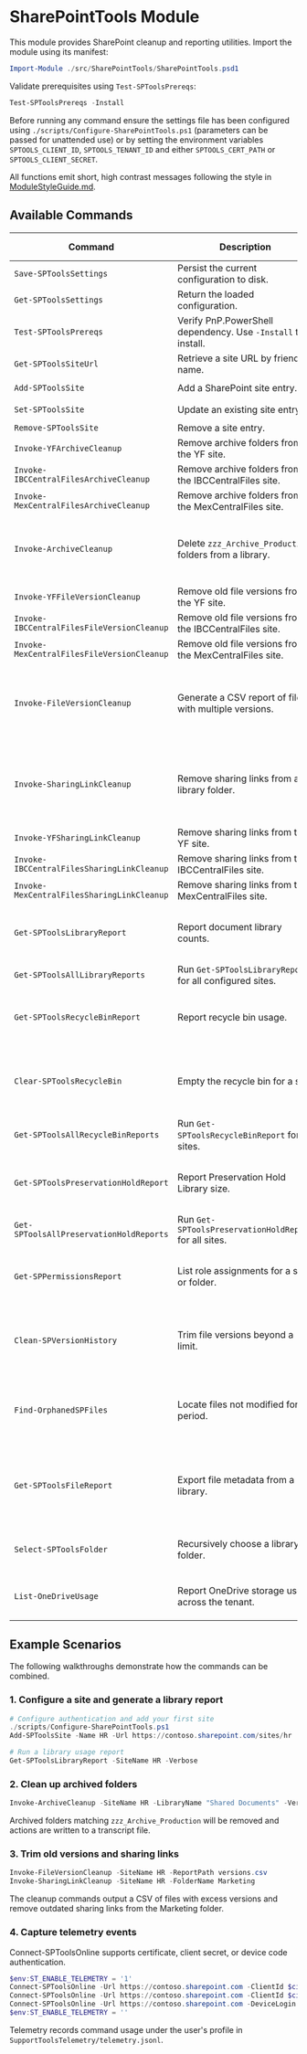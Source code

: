 # SharePointTools Module

This module provides SharePoint cleanup and reporting utilities. Import the module using its manifest:

```powershell
Import-Module ./src/SharePointTools/SharePointTools.psd1
```

Validate prerequisites using `Test-SPToolsPrereqs`:

```powershell
Test-SPToolsPrereqs -Install
```

Before running any command ensure the settings file has been configured using `./scripts/Configure-SharePointTools.ps1` (parameters can be passed for unattended use) or by setting the environment variables `SPTOOLS_CLIENT_ID`, `SPTOOLS_TENANT_ID` and either `SPTOOLS_CERT_PATH` or `SPTOOLS_CLIENT_SECRET`.

All functions emit short, high contrast messages following the style in [ModuleStyleGuide.md](ModuleStyleGuide.md).

## Available Commands

| Command | Description | Key Parameters | Example |
|---------|-------------|---------------|---------|
| `Save-SPToolsSettings` | Persist the current configuration to disk. | none | `Save-SPToolsSettings` |
| `Get-SPToolsSettings` | Return the loaded configuration. | none | `Get-SPToolsSettings` |
| `Test-SPToolsPrereqs` | Verify PnP.PowerShell dependency. Use `-Install` to install. | `[Install]` | `Test-SPToolsPrereqs -Install` |
| `Get-SPToolsSiteUrl` | Retrieve a site URL by friendly name. | `SiteName` | `Get-SPToolsSiteUrl -SiteName HR` |
| `Add-SPToolsSite` | Add a SharePoint site entry. | `Name`, `Url` | `Add-SPToolsSite -Name HR -Url https://contoso.sharepoint.com/sites/hr` |
| `Set-SPToolsSite` | Update an existing site entry. | `Name`, `Url` | `Set-SPToolsSite -Name HR -Url https://contoso.sharepoint.com/sites/hr2` |
| `Remove-SPToolsSite` | Remove a site entry. | `Name` | `Remove-SPToolsSite -Name HR` |
| `Invoke-YFArchiveCleanup` | Remove archive folders from the YF site. | none | `Invoke-YFArchiveCleanup -Verbose` |
| `Invoke-IBCCentralFilesArchiveCleanup` | Remove archive folders from the IBCCentralFiles site. | none | `Invoke-IBCCentralFilesArchiveCleanup` |
| `Invoke-MexCentralFilesArchiveCleanup` | Remove archive folders from the MexCentralFiles site. | none | `Invoke-MexCentralFilesArchiveCleanup` |
| `Invoke-ArchiveCleanup` | Delete `zzz_Archive_Production` folders from a library. | `SiteName`, `[SiteUrl]`, `[LibraryName]`, `[ClientId]`, `[TenantId]`, `[CertPath]` | `Invoke-ArchiveCleanup -SiteName HR -LibraryName Documents` |
| `Invoke-YFFileVersionCleanup` | Remove old file versions from the YF site. | none | `Invoke-YFFileVersionCleanup` |
| `Invoke-IBCCentralFilesFileVersionCleanup` | Remove old file versions from the IBCCentralFiles site. | none | `Invoke-IBCCentralFilesFileVersionCleanup` |
| `Invoke-MexCentralFilesFileVersionCleanup` | Remove old file versions from the MexCentralFiles site. | none | `Invoke-MexCentralFilesFileVersionCleanup` |
| `Invoke-FileVersionCleanup` | Generate a CSV report of files with multiple versions. | `SiteName`, `[SiteUrl]`, `[LibraryName]`, `[ClientId]`, `[TenantId]`, `[CertPath]`, `[ReportPath]` | `Invoke-FileVersionCleanup -SiteName HR -ReportPath report.csv` |
| `Invoke-SharingLinkCleanup` | Remove sharing links from a library folder. | `SiteName`, `[SiteUrl]`, `[LibraryName]`, `[FolderName]`, `[ClientId]`, `[TenantId]`, `[CertPath]` | `Invoke-SharingLinkCleanup -SiteName HR -FolderName Marketing` |
| `Invoke-YFSharingLinkCleanup` | Remove sharing links from the YF site. | none | `Invoke-YFSharingLinkCleanup` |
| `Invoke-IBCCentralFilesSharingLinkCleanup` | Remove sharing links from the IBCCentralFiles site. | none | `Invoke-IBCCentralFilesSharingLinkCleanup` |
| `Invoke-MexCentralFilesSharingLinkCleanup` | Remove sharing links from the MexCentralFiles site. | none | `Invoke-MexCentralFilesSharingLinkCleanup` |
| `Get-SPToolsLibraryReport` | Report document library counts. | `SiteName`, `[SiteUrl]`, `[ClientId]`, `[TenantId]`, `[CertPath]` | `Get-SPToolsLibraryReport -SiteName HR` |
| `Get-SPToolsAllLibraryReports` | Run `Get-SPToolsLibraryReport` for all configured sites. | none | `Get-SPToolsAllLibraryReports` |
| `Get-SPToolsRecycleBinReport` | Report recycle bin usage. | `SiteName`, `[SiteUrl]`, `[ClientId]`, `[TenantId]`, `[CertPath]` | `Get-SPToolsRecycleBinReport -SiteName HR` |
| `Clear-SPToolsRecycleBin` | Empty the recycle bin for a site. | `SiteName`, `[SiteUrl]`, `[SecondStage]`, `[ClientId]`, `[TenantId]`, `[CertPath]` | `Clear-SPToolsRecycleBin -SiteName HR -SecondStage` |
| `Get-SPToolsAllRecycleBinReports` | Run `Get-SPToolsRecycleBinReport` for all sites. | none | `Get-SPToolsAllRecycleBinReports` |
| `Get-SPToolsPreservationHoldReport` | Report Preservation Hold Library size. | `SiteName`, `[SiteUrl]`, `[ClientId]`, `[TenantId]`, `[CertPath]` | `Get-SPToolsPreservationHoldReport -SiteName HR` |
| `Get-SPToolsAllPreservationHoldReports` | Run `Get-SPToolsPreservationHoldReport` for all sites. | none | `Get-SPToolsAllPreservationHoldReports` |
| `Get-SPPermissionsReport` | List role assignments for a site or folder. | `SiteUrl`, `[FolderUrl]`, `[ClientId]`, `[TenantId]`, `[CertPath]` | `Get-SPPermissionsReport -SiteUrl https://contoso.sharepoint.com/sites/hr` |
| `Clean-SPVersionHistory` | Trim file versions beyond a limit. | `SiteUrl`, `[LibraryName]`, `[KeepVersions]`, `[ClientId]`, `[TenantId]`, `[CertPath]` | `Clean-SPVersionHistory -SiteUrl https://contoso.sharepoint.com/sites/hr -KeepVersions 5` |
| `Find-OrphanedSPFiles` | Locate files not modified for a period. | `SiteUrl`, `[LibraryName]`, `[Days]`, `[ClientId]`, `[TenantId]`, `[CertPath]` | `Find-OrphanedSPFiles -SiteUrl https://contoso.sharepoint.com/sites/hr -Days 90` |
| `Get-SPToolsFileReport` | Export file metadata from a library. | `SiteName`, `[SiteUrl]`, `[LibraryName]`, `[ClientId]`, `[TenantId]`, `[CertPath]`, `[ReportPath]` | `Get-SPToolsFileReport -SiteName HR -ReportPath files.csv` |
| `Select-SPToolsFolder` | Recursively choose a library folder. | `SiteName`, `[SiteUrl]`, `[LibraryName]`, `[Filter]` | `Select-SPToolsFolder -SiteName HR` |
| `List-OneDriveUsage` | Report OneDrive storage use across the tenant. | `AdminUrl`, `[ClientId]`, `[TenantId]`, `[CertPath]` | `List-OneDriveUsage -AdminUrl https://contoso-admin.sharepoint.com` |


## Example Scenarios

The following walkthroughs demonstrate how the commands can be combined.

### 1. Configure a site and generate a library report

```powershell
# Configure authentication and add your first site
./scripts/Configure-SharePointTools.ps1
Add-SPToolsSite -Name HR -Url https://contoso.sharepoint.com/sites/hr

# Run a library usage report
Get-SPToolsLibraryReport -SiteName HR -Verbose
```

### 2. Clean up archived folders

```powershell
Invoke-ArchiveCleanup -SiteName HR -LibraryName "Shared Documents" -Verbose
```

Archived folders matching `zzz_Archive_Production` will be removed and actions are written to a transcript file.

### 3. Trim old versions and sharing links

```powershell
Invoke-FileVersionCleanup -SiteName HR -ReportPath versions.csv
Invoke-SharingLinkCleanup -SiteName HR -FolderName Marketing
```

The cleanup commands output a CSV of files with excess versions and remove outdated sharing links from the Marketing folder.

### 4. Capture telemetry events

Connect-SPToolsOnline supports certificate, client secret, or device code authentication.

```powershell
$env:ST_ENABLE_TELEMETRY = '1'
Connect-SPToolsOnline -Url https://contoso.sharepoint.com -ClientId $cid -TenantId $tid -CertPath cert.pfx
Connect-SPToolsOnline -Url https://contoso.sharepoint.com -ClientId $cid -TenantId $tid -ClientSecret $secret
Connect-SPToolsOnline -Url https://contoso.sharepoint.com -DeviceLogin
$env:ST_ENABLE_TELEMETRY = ''
```

Telemetry records command usage under the user's profile in `SupportToolsTelemetry/telemetry.jsonl`.

